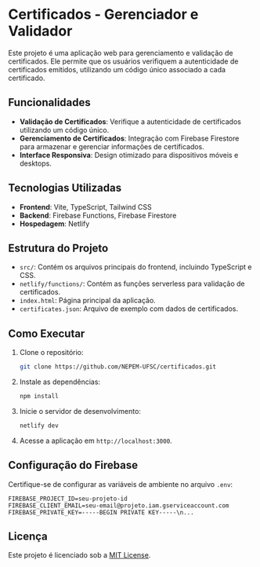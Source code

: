 # Certificados - Gerenciador e Validador

Este projeto é uma aplicação web para gerenciamento e validação de certificados. Ele permite que os usuários verifiquem a autenticidade de certificados emitidos, utilizando um código único associado a cada certificado.

## Funcionalidades

- **Validação de Certificados**: Verifique a autenticidade de certificados utilizando um código único.
- **Gerenciamento de Certificados**: Integração com Firebase Firestore para armazenar e gerenciar informações de certificados.
- **Interface Responsiva**: Design otimizado para dispositivos móveis e desktops.

## Tecnologias Utilizadas

- **Frontend**: Vite, TypeScript, Tailwind CSS
- **Backend**: Firebase Functions, Firebase Firestore
- **Hospedagem**: Netlify

## Estrutura do Projeto

- `src/`: Contém os arquivos principais do frontend, incluindo TypeScript e CSS.
- `netlify/functions/`: Contém as funções serverless para validação de certificados.
- `index.html`: Página principal da aplicação.
- `certificates.json`: Arquivo de exemplo com dados de certificados.

## Como Executar

1. Clone o repositório:
   ```bash
   git clone https://github.com/NEPEM-UFSC/certificados.git
   ```
2. Instale as dependências:
   ```bash
   npm install
   ```
3. Inicie o servidor de desenvolvimento:
   ```bash
   netlify dev
   ```
4. Acesse a aplicação em `http://localhost:3000`.

## Configuração do Firebase

Certifique-se de configurar as variáveis de ambiente no arquivo `.env`:

```
FIREBASE_PROJECT_ID=seu-projeto-id
FIREBASE_CLIENT_EMAIL=seu-email@projeto.iam.gserviceaccount.com
FIREBASE_PRIVATE_KEY=-----BEGIN PRIVATE KEY-----\n...
```

## Licença

Este projeto é licenciado sob a [MIT License](LICENSE).
